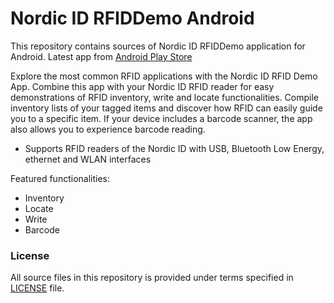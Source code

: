 # Nordic ID RFIDDemo Android

This repository contains sources of Nordic ID RFIDDemo application for Android.
Latest app from [Android Play Store](https://play.google.com/store/apps/details?id=com.nordicid.rfiddemo)

Explore the most common RFID applications with the Nordic ID RFID Demo App. Combine this app with your Nordic ID RFID reader for easy demonstrations of RFID inventory, write and locate functionalities. Compile inventory lists of your tagged items and discover how RFID can easily guide you to a specific item. If your device includes a barcode scanner, the app also allows you to experience barcode reading. 

* Supports RFID readers of the Nordic ID with USB, Bluetooth Low Energy, ethernet and WLAN interfaces
 
Featured functionalities:
* Inventory
* Locate
* Write
* Barcode 

### License
All source files in this repository is provided under terms specified in [LICENSE](LICENSE) file.
